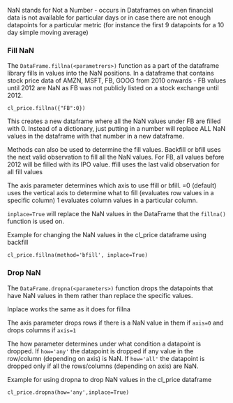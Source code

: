 NaN stands for Not a Number - occurs in Dataframes on when financial data is not available for particular days or in case there are not enough datapoints for a particular metric (for instance the first 9 datapoints for a 10 day simple moving average)

### Fill NaN
The `DataFrame.fillna(<parametrers>)` function as a part of the dataframe library fills in values into the NaN positions. In a dataframe that contains stock price data of AMZN, MSFT, FB, GOOG from 2010 onwards - FB values until 2012 are NaN as FB was not publicly listed on a stock exchange until 2012.

```
cl_price.fillna({"FB":0})
```

This creates a new dataframe where all the NaN values under FB are filled with 0. Instead of a dictionary, just putting in a number will replace ALL NaN values in the dataframe with that number in a new dataframe. 

Methods can also be used to determine the fill values. Backfill or bfill uses the next valid observation to fill all the NaN values. For FB, all values before 2012 will be filled with its IPO value. ffill uses the last valid observation for all fill values

The axis parameter determines which axis to use ffill or bfill. =0 (default) uses the vertical axis to determine what to fill (evaluates row values in a specific column) 1 evaluates column values in a particular column.

`inplace=True` will replace the NaN values in the DataFrame that the `fillna()` function is used on.

Example for changing the NaN values in the cl_price dataframe using backfill
```
cl_price.fillna(method='bfill', inplace=True)
```

### Drop NaN
The `DataFrame.dropna(<parameters>)` function drops the datapoints that have NaN values in them rather than replace the specific values. 

Inplace works the same as it does for fillna

The axis parameter drops rows if there is a NaN value in them if `axis=0` and drops columns if `axis=1`

The how parameter determines under what condition a datapoint is dropped. If `how='any'` the datapoint is dropped if any value in the row/column (depending on axis) is NaN. If `how='all'` the datapoint is dropped only if all the rows/columns (depending on axis) are NaN. 

Example for using dropna to drop NaN values in the cl_price dataframe
```
cl_price.dropna(how='any',inplace=True)
```